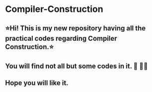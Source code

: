 # Compiler-Construction
## ⭐Hi! This is my new repository having all the practical codes regarding Compiler Construction.⭐
## You will find not all but some codes in it. 🙂 👩‍💻
## Hope you will like it.
